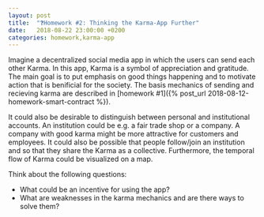```yaml
---
layout: post
title:  "❓Homework #2: Thinking the Karma-App Further"
date:   2018-08-22 23:00:00 +0200
categories: homework,karma-app
---
```


Imagine a decentralized social media app in which the users can send each other Karma. In this app, Karma is a symbol of appreciation and gratitude. 
The main goal is to put emphasis on good things happening and to motivate action that is benificial for the society.
The basis mechanics of sending and recieving karma are described in [homework #1]({% post_url 2018-08-12-homework-smart-contract %}).

It could also be desirable to distinguish between personal and institutional accounts. An institution could be e.g. a fair trade shop or a company. 
A company with good karma might be more attractive for customers and employees.
It could also be possible that people follow/join an institution and so that they share the Karma as a collective.
Furthermore, the temporal flow of Karma could be visualized on a map.

Think about the following questions:
* What could be an incentive for using the app?
* What are weaknesses in the karma mechanics and are there ways to solve them?
